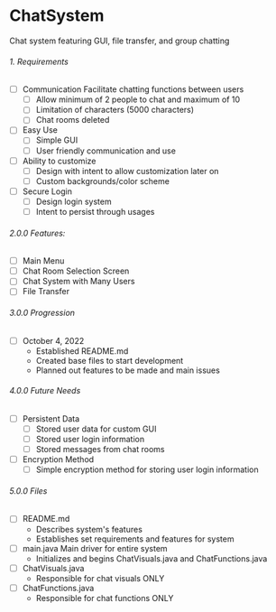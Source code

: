 # ChatSystem
Chat system featuring GUI, file transfer, and group chatting

###### 1. Requirements
- [ ] Communication
    Facilitate chatting functions between users
    - [ ] Allow minimum of 2 people to chat and maximum of 10
    - [ ] Limitation of characters (5000 characters)
    - [ ] Chat rooms deleted
- [ ] Easy Use
    - [ ] Simple GUI
    - [ ] User friendly communication and use
- [ ] Ability to customize
    - [ ] Design with intent to allow customization later on
    - [ ] Custom backgrounds/color scheme
- [ ] Secure Login
    - [ ] Design login system
    - [ ] Intent to persist through usages

###### 2.0.0 Features:
- [ ] Main Menu
- [ ] Chat Room Selection Screen
- [ ] Chat System with Many Users
- [ ] File Transfer 

###### 3.0.0 Progression
- [ ] October 4, 2022
    - Established README.md
    - Created base files to start development
    - Planned out features to be made and main issues

###### 4.0.0 Future Needs
- [ ] Persistent Data
    - [ ] Stored user data for custom GUI
    - [ ] Stored user login information 
    - [ ] Stored messages from chat rooms
- [ ] Encryption Method
    - [ ] Simple encryption method for storing user login information

###### 5.0.0 Files
- [ ] README.md
    - Describes system's features
    - Establishes set requirements and features for system 
- [ ] main.java
    Main driver for entire system
    - Initializes and begins ChatVisuals.java and ChatFunctions.java
- [ ] ChatVisuals.java
    - Responsible for chat visuals ONLY
- [ ] ChatFunctions.java
    - Responsible for chat functions ONLY

